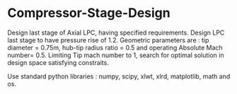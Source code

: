 # Compressor-Stage-Design
Design last stage of Axial LPC, having specified requirements.
Design LPC last stage to have pressure rise of 1.2. Geometric parameters are : tip diameter = 0.75m, hub-tip radius ratio = 0.5 and operating Absolute Mach number= 0.5.
Limiting Tip mach number to 1, search for optimal solution in design space satisfying constraits.

Use standard python libraries : numpy, scipy, xlwt, xlrd, matplotlib, math and os.
